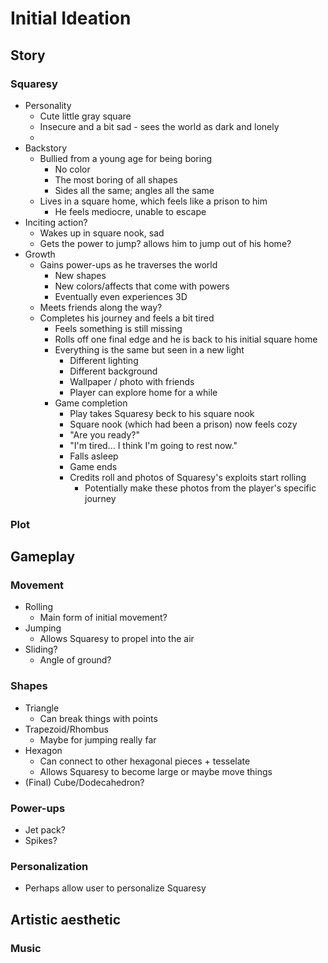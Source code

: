 # Initial Ideation

## Story

### Squaresy
- Personality
    - Cute little gray square
    - Insecure and a bit sad - sees the world as dark and lonely
    - 
- Backstory
    - Bullied from a young age for being boring
        - No color
        - The most boring of all shapes
        - Sides all the same; angles all the same
    - Lives in a square home, which feels like a prison to him
        - He feels mediocre, unable to escape
- Inciting action?
    - Wakes up in square nook, sad
    - Gets the power to jump? allows him to jump out of his home?
- Growth
    - Gains power-ups as he traverses the world
        - New shapes
        - New colors/affects that come with powers
        - Eventually even experiences 3D
    - Meets friends along the way?
    - Completes his journey and feels a bit tired
        - Feels something is still missing
        - Rolls off one final edge and he is back to his initial square home
        - Everything is the same but seen in a new light
            - Different lighting
            - Different background
            - Wallpaper / photo with friends
            - Player can explore home for a while
        - Game completion
            - Play takes Squaresy beck to his square nook
            - Square nook (which had been a prison) now feels cozy
            - "Are you ready?"
            - "I'm tired... I think I'm going to rest now."
            - Falls asleep 
            - Game ends 
            - Credits roll and photos of Squaresy's exploits start rolling
                - Potentially make these photos from the player's specific journey

### Plot
<TODO>

## Gameplay

### Movement
- Rolling
    - Main form of initial movement?
- Jumping
    - Allows Squaresy to propel into the air
- Sliding?
    - Angle of ground?

### Shapes
- Triangle
    - Can break things with points
- Trapezoid/Rhombus
    - Maybe for jumping really far
- Hexagon
    - Can connect to other hexagonal pieces + tesselate
    - Allows Squaresy to become large or maybe move things
- (Final) Cube/Dodecahedron?

### Power-ups
- Jet pack?
- Spikes?

### Personalization
- Perhaps allow user to personalize Squaresy

## Artistic aesthetic
<TODO>

### Music
<TODO>
